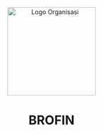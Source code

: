 <div align="center">
  <img src="https://storage.googleapis.com/be-brofin-bucket/brofin-logo.png" alt="Logo Organisasi" width="200">
  <h1>BROFIN
  </h1>
</div>
